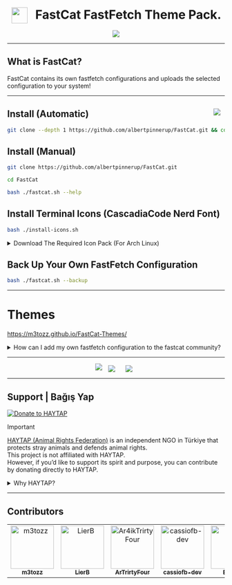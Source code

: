 # <img src="https://github.com/user-attachments/assets/5e50d491-f22a-46a5-b6ac-135751340da4" hspace="10" width="37"  align="left"/><p><center>FastCat FastFetch Theme Pack.</center>

<p align="center"><img src="https://github.com/user-attachments/assets/1f24e219-07fa-48e4-a5b5-2844e50c7d35"></p>

---

What is FastCat?
 --
FastCat contains its own fastfetch configurations and uploads the selected configuration to your system!

---

<a href="https://www.instagram.com/textzuhree/"><img src="https://img.shields.io/badge/textzuhree-black?&logo=instagram&logoColor=purple" hspace="10"  align="right" /></a>Install (Automatic)
--
```bash
git clone --depth 1 https://github.com/albertpinnerup/FastCat.git && cd FastCat && bash ./fastcat.sh --shell
```

Install (Manual)
--
```bash
git clone https://github.com/albertpinnerup/FastCat.git 
```
```bash
cd FastCat
```
```bash
bash ./fastcat.sh --help
```

Install Terminal Icons (CascadiaCode Nerd Font)
--

```bash
bash ./install-icons.sh
```

<details>
<summary>Download The Required Icon Pack (For Arch Linux)</summary>
Use This Command: <code> git clone https://aur.archlinux.org/ttf-meslo-nerd-font-powerlevel10k.git && cd ttf-meslo-nerd-font-powerlevel10k && makepkg -si && cd .. </code>
</details>

Back Up Your Own FastFetch Configuration
--

```bash
bash ./fastcat.sh --backup
```

---

# Themes

<a href="https://m3tozz.github.io/FastCat-Themes/">https://m3tozz.github.io/FastCat-Themes/</a>

<details>
<summary>How can I add my own fastfetch configuration to the fastcat community?</summary>
 Fork <a href="https://github.com/m3tozz/fastcat-community-themes">this repo</a>, add your theme, and submit a pull request.<br>
 -
<a href="https://github.com/m3tozz/fastcat-community-themes/blob/main/PREVIEW-THEMES.md">Click to preview themes uploaded by FastCat community</a>
</details>

---

<p align="center"><img src="https://github.com/user-attachments/assets/aa96371a-8c47-4ce8-9c89-2e482e726bf0">
<a href="https://discord.com/invite/sQwYCZer95"><img src="https://img.shields.io/badge/Join The Community Discord Server-black?&logo=discord" hspace="10"  align="center" /></a>
<a href="https://matrix.to/#/#neocat-channels:matrix.org"><img src="https://img.shields.io/badge/Join The Community Matrix Server-black?&logo=matrix" hspace="10"  align="center" /></a></p>
 
---

Support | Bağış Yap
--
[![Donate to HAYTAP](https://img.shields.io/badge/🐾_Donate-HAYTAP❤️-red?style=for-the-badge)](https://fonzip.com/haytap/bagis)

> [!IMPORTANT]  
> [HAYTAP (Animal Rights Federation)](https://www.haytap.org) is an independent NGO in Türkiye that protects stray animals and defends animal rights.  
> This project is not affiliated with HAYTAP.  
> However, if you’d like to support its spirit and purpose, you can contribute by donating directly to HAYTAP.

<details>
<summary>Why HAYTAP?</summary>
 
---


### 1. HAYTAP
- Short for "Hayvan Hakları Federasyonu" (Animal Rights Federation) in Türkiye.  
- It is an independent non-governmental organization (NGO).
- **Example:** HAYTAP builds shelters for stray dogs.

---

### 2. Independent NGO
- An organization that operates on its own, not controlled by the government.  
- Their goal is usually to benefit society.
- **Example:** Foundations that help children with leukemia are independent NGOs.

---

### 3. Protecting Stray Animals
- Feeding, treating, and keeping stray dogs and cats safe from harm.
- **Example:** An association puts food bowls on the streets for stray cats.

---

### 4. Defending Animal Rights
- Arguing that animals also have the right to live without pain and mistreatment.
- **Example:** Demanding a ban on animal fights.

---

### 5. This Project is Not Affiliated with HAYTAP
- This software or project was not made by HAYTAP itself.
- **Example:** The person who made the theme pack is not an employee of HAYTAP.

---

### 6. Supporting by Donating Directly to HAYTAP
- Instead of donating to the project owner, sending money directly to HAYTAP’s account.
- **Example:** Making a donation to HAYTAP’s IBAN via their website.
  

</details>

---

Contributors
--

<table> <tr> 
<td align="center"> <a href="https://github.com/m3tozz"> <img src="https://avatars.githubusercontent.com/u/79897762?v=4" width="100;" alt="m3tozz"/> <br /> <sub><b>m3tozz</b></sub> </a> </td> 
<td align="center"> <a href="https://github.com/LierB"> <img src="https://avatars.githubusercontent.com/u/104396477?v=4" width="100;" alt="LierB"/> <br /> <sub><b>LierB</b></sub> </a> </td>
<td align="center"> <a href="https://github.com/ArThirtyFour"> <img src="https://avatars.githubusercontent.com/u/149522975?v=4" width="100;" alt="Ar4ikTrirtyFour"/> <br /> <sub><b>ArTrirtyFour</b></sub> </a> </td>
<td align="center"> <a href="https://github.com/cassiofb-dev"> <img src="https://avatars.githubusercontent.com/u/61878987?v=4" width="100;" alt="cassiofb-dev"/> <br /> <sub><b>cassiofb-dev</b></sub> </a> </td>
<td align="center"> <a href="https://github.com/Else00"> <img src="https://github.com/user-attachments/assets/d4d2290d-bf12-4807-93ac-38ab5dd9b9a6" width="100;" alt="Else00"/> <br /> <sub><b>Else00</b></sub> </a> </td>
</tr></table>
